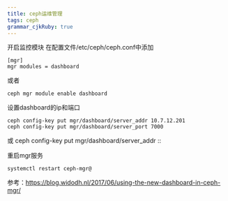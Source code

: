 ```yaml
---
title: ceph运维管理
tags: ceph
grammar_cjkRuby: true
---
```


开启监控模块
在配置文件/etc/ceph/ceph.conf中添加
```
[mgr]
mgr modules = dashboard
```
或者
```
ceph mgr module enable dashboard
```
设置dashboard的ip和端口
```
ceph config-key put mgr/dashboard/server_addr 10.7.12.201
ceph config-key put mgr/dashboard/server_port 7000
```
或
ceph config-key put mgr/dashboard/server_addr ::

重启mgr服务
```
systemctl restart ceph-mgr@
```

参考：https://blog.widodh.nl/2017/06/using-the-new-dashboard-in-ceph-mgr/
